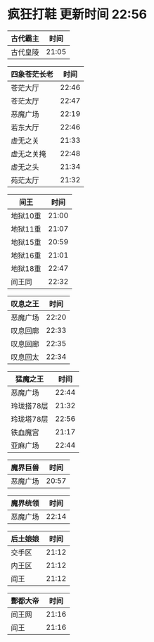 # 疯狂打鞋 更新时间 22:56

| 古代霸主   | 时间    |
|--------|-------|
| 古代皇陵 | 21:05 |

| 四象苍茫长老   | 时间    |
|--------|-------|
| 苍茫大厅 | 22:46 |
| 苍茫太厅 | 22:47 |
| 恶魔广场 | 22:19 |
| 若东大厅 | 22:46 |
| 虚无之关 | 21:33 |
| 虚无之关掩 | 22:48 |
| 虚无之头 | 21:34 |
| 苑茫太厅 | 21:32 |

| 间王   | 时间    |
|--------|-------|
| 地狱10重 | 21:00 |
| 地狱11重 | 21:07 |
| 地狱15重 | 20:59 |
| 地狱16重 | 21:01 |
| 地狱18重 | 22:47 |
| 间王同 | 22:32 |

| 叹息之王   | 时间    |
|--------|-------|
| 恶魔广场 | 22:20 |
| 叹息回廓 | 22:33 |
| 叹息回廊 | 22:35 |
| 叹息回太 | 22:34 |

| 猛魔之王   | 时间    |
|--------|-------|
| 恶魔广场 | 22:44 |
| 玲珑搭78层 | 21:32 |
| 玲珑塔78层 | 22:56 |
| 铁血魔宫 | 21:17 |
| 亚麻广场 | 22:44 |

| 魔界巨兽   | 时间    |
|--------|-------|
| 恶魔广场 | 20:57 |

| 魔界统领   | 时间    |
|--------|-------|
| 恶魔广场 | 22:14 |

| 后土娘娘   | 时间    |
|--------|-------|
| 交手区 | 21:12 |
| 内王区 | 21:12 |
| 阎王 | 21:12 |

| 酆都大帝   | 时间    |
|--------|-------|
| 间王网 | 21:16 |
| 阎王 | 21:16 |